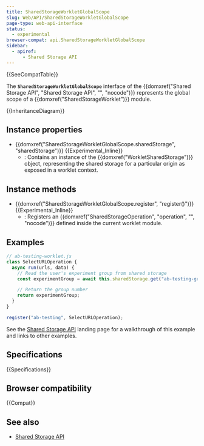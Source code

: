 ```yaml
---
title: SharedStorageWorkletGlobalScope
slug: Web/API/SharedStorageWorkletGlobalScope
page-type: web-api-interface
status:
  - experimental
browser-compat: api.SharedStorageWorkletGlobalScope
sidebar:
  - apiref:
      - Shared Storage API
---
```


{{SeeCompatTable}}

The **`SharedStorageWorkletGlobalScope`** interface of the {{domxref("Shared Storage API", "Shared Storage API", "", "nocode")}} represents the global scope of a {{domxref("SharedStorageWorklet")}} module.

{{InheritanceDiagram}}

## Instance properties

- {{domxref("SharedStorageWorkletGlobalScope.sharedStorage", "sharedStorage")}} {{Experimental_Inline}}
  - : Contains an instance of the {{domxref("WorkletSharedStorage")}} object, representing the shared storage for a particular origin as exposed in a worklet context.

## Instance methods

- {{domxref("SharedStorageWorkletGlobalScope.register", "register()")}} {{Experimental_Inline}}
  - : Registers an {{domxref("SharedStorageOperation", "operation", "", "nocode")}} defined inside the current worklet module.

## Examples

```js
// ab-testing-worklet.js
class SelectURLOperation {
  async run(urls, data) {
    // Read the user's experiment group from shared storage
    const experimentGroup = await this.sharedStorage.get("ab-testing-group");

    // Return the group number
    return experimentGroup;
  }
}

register("ab-testing", SelectURLOperation);
```

See the [Shared Storage API](/en-US/docs/Web/API/Shared_Storage_API) landing page for a walkthrough of this example and links to other examples.

## Specifications

{{Specifications}}

## Browser compatibility

{{Compat}}

## See also

- [Shared Storage API](/en-US/docs/Web/API/Shared_Storage_API)
